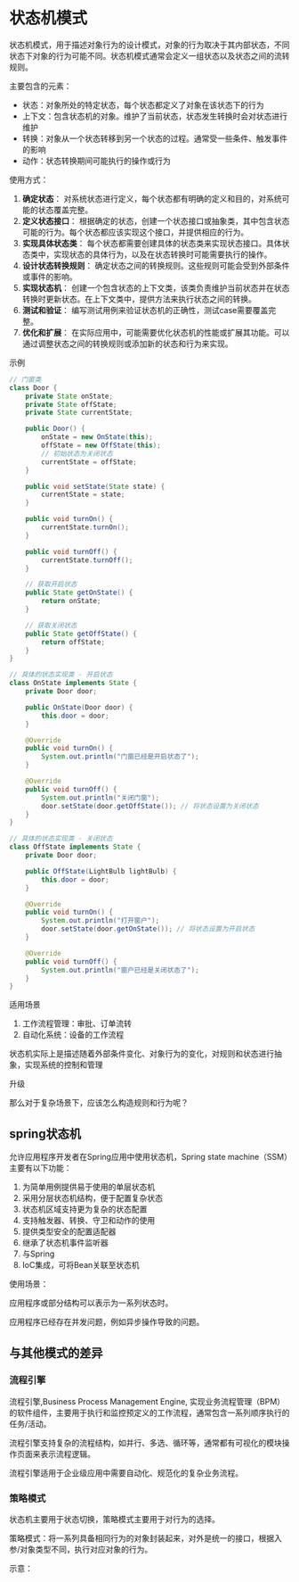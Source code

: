 # 状态机模式

状态机模式，用于描述对象行为的设计模式，对象的行为取决于其内部状态，不同状态下对象的行为可能不同。状态机模式通常会定义一组状态以及状态之间的流转规则。

主要包含的元素：

- 状态：对象所处的特定状态，每个状态都定义了对象在该状态下的行为
- 上下文：包含状态机的对象。维护了当前状态，状态发生转换时会对状态进行维护
- 转换：对象从一个状态转移到另一个状态的过程。通常受一些条件、触发事件的影响
- 动作：状态转换期间可能执行的操作或行为

使用方式：

1. **确定状态**： 对系统状态进行定义，每个状态都有明确的定义和目的，对系统可能的状态覆盖完整。
2. **定义状态接口**： 根据确定的状态，创建一个状态接口或抽象类，其中包含状态可能的行为。每个状态都应该实现这个接口，并提供相应的行为。
3. **实现具体状态类**： 每个状态都需要创建具体的状态类来实现状态接口。具体状态类中，实现状态的具体行为，以及在状态转换时可能需要执行的操作。
4. **设计状态转换规则**： 确定状态之间的转换规则。这些规则可能会受到外部条件或事件的影响。
5. **实现状态机**： 创建一个包含状态的上下文类，该类负责维护当前状态并在状态转换时更新状态。在上下文类中，提供方法来执行状态之间的转换。
6. **测试和验证**： 编写测试用例来验证状态机的正确性，测试case需要覆盖完整。
7. **优化和扩展**： 在实际应用中，可能需要优化状态机的性能或扩展其功能。可以通过调整状态之间的转换规则或添加新的状态和行为来实现。

示例

```java
// 门窗类
class Door {
    private State onState;
    private State offState;
    private State currentState;

    public Door() {
        onState = new OnState(this);
        offState = new OffState(this);
        // 初始状态为关闭状态
        currentState = offState;
    }

    public void setState(State state) {
        currentState = state;
    }

    public void turnOn() {
        currentState.turnOn();
    }

    public void turnOff() {
        currentState.turnOff();
    }

    // 获取开启状态
    public State getOnState() {
        return onState;
    }

    // 获取关闭状态
    public State getOffState() {
        return offState;
    }
}

// 具体的状态实现类 - 开启状态
class OnState implements State {
    private Door door;

    public OnState(Door door) {
        this.door = door;
    }

    @Override
    public void turnOn() {
        System.out.println("门窗已经是开启状态了");
    }

    @Override
    public void turnOff() {
        System.out.println("关闭门窗");
        door.setState(door.getOffState()); // 将状态设置为关闭状态
    }
}

// 具体的状态实现类 - 关闭状态
class OffState implements State {
    private Door door;

    public OffState(LightBulb lightBulb) {
        this.door = door;
    }

    @Override
    public void turnOn() {
        System.out.println("打开窗户");
        door.setState(door.getOnState()); // 将状态设置为开启状态
    }

    @Override
    public void turnOff() {
        System.out.println("窗户已经是关闭状态了");
    }
}

```

适用场景

1. 工作流程管理：审批、订单流转
2. 自动化系统：设备的工作流程

状态机实际上是描述随着外部条件变化、对象行为的变化，对规则和状态进行抽象，实现系统的控制和管理

升级

那么对于复杂场景下，应该怎么构造规则和行为呢？



## spring状态机

允许应用程序开发者在Spring应用中使用状态机，Spring state machine（SSM）主要有以下功能：

1. 为简单用例提供易于使用的单层状态机
2. 采用分层状态机结构，便于配置复杂状态
3. 状态机区域支持更为复杂的状态配置
4. 支持触发器、转换、守卫和动作的使用
5. 提供类型安全的配置适配器
6. 继承了状态机事件监听器
7. 与Spring
8.  IoC集成，可将Bean关联至状态机

使用场景：

应用程序或部分结构可以表示为一系列状态时。

应用程序已经存在并发问题，例如异步操作导致的问题。



## 与其他模式的差异

### 流程引擎

流程引擎,Business Process Management Engine, 实现业务流程管理（BPM）的软件组件，主要用于执行和监控预定义的工作流程，通常包含一系列顺序执行的任务/活动。

流程引擎支持复杂的流程结构，如并行、多选、循环等，通常都有可视化的模块操作页面来表示流程逻辑。

流程引擎适用于企业级应用中需要自动化、规范化的复杂业务流程。

### 策略模式

状态机主要用于状态切换，策略模式主要用于对行为的选择。

策略模式：将一系列具备相同行为的对象封装起来，对外是统一的接口，根据入参/对象类型不同，执行对应对象的行为。

示意：

```java
```



